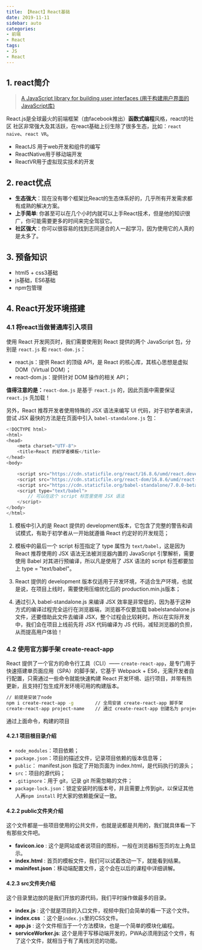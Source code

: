 ```yaml
---
title: 【React】React基础
date: 2019-11-11
sidebar: auto
categories: 
- 前端
- React
tags: 
- JS
- React
---
```


## 1. react简介

> [A JavaScript library for building user interfaces (用于构建用户界面的JavaScript库)](https://reactjs.org)

React.js是全球最火的前端框架（由facebook推出）**函数式编程**风格，react的社区 社区非常强大及其活跃，在react基础上衍生除了很多生态，比如：`react naive`、`react VR`。

+ ReactJS 用于web开发和组件的编写
+ ReactNative用于移动端开发
+ ReactVR用于虚拟现实技术的开发

## 2. react优点

- **生态强大**：现在没有哪个框架比React的生态体系好的，几乎所有开发需求都有成熟的解决方案。
- **上手简单**: 你甚至可以在几个小时内就可以上手React技术，但是他的知识很广，你可能需要更多的时间来完全驾驭它。
- **社区强大**：你可以很容易的找到志同道合的人一起学习，因为使用它的人真的是太多了。

## 3. 预备知识

+ html5 + css3基础
+ js基础，ES6基础
+ npm包管理

## 4. React开发环境搭建

### 4.1 将react当做普通库引入项目

使用 React 开发网页时，我们需要使用到 React 提供的两个 JavaScript 包，分别是 `react.js` 和 `react-dom.js`：

- react.js：提供 React 的顶级 API，是 React 的核心库，其核心思想是虚拟DOM（Virtual DOM）；
- react-dom.js：提供针对 DOM 操作的相关 API；

**值得注意的是：**`react-dom.js` 是基于 `react.js` 的，因此页面中需要保证 `react.js` 先加载！

另外，React 推荐开发者使用特殊的 JSX 语法来编写 UI 代码，对于初学者来讲，尝试 JSX 最快的方法是在页面中引入 `babel-standalone.js` 包：

```js
<!DOCTYPE html>
<html>
<head>
    <meta charset="UTF-8">
    <title>React 的初学者模板</title>
</head>
<body>

    <script src="https://cdn.staticfile.org/react/16.8.6/umd/react.development.js"></script>
    <script src="https://cdn.staticfile.org/react-dom/16.8.6/umd/react-dom.development.js"></script>
    <script src="https://cdn.staticfile.org/babel-standalone/7.0.0-beta.3/babel.js"></script>
    <script type="text/babel">
        // 可以在这个 script 标签里使用 JSX 语法
    </script>
</body>
</html>
```

1. 模板中引入的是 React 提供的 development版本，它包含了完整的警告和调试模式，有助于初学者从一开始就遵循 React 约定好的开发规范；
2. 模板中的最后一个 script 标签指定了 type 属性为 `text/babel`，这是因为 React 推荐使用的 JSX 语法无法被浏览器内置的 JavaScript 引擎解析，需要使用 Babel 对其进行预编译，所以凡是使用了 JSX 语法的 script 标签都要加上 type = "text/babel"。

3. React 提供的 development 版本仅适用于开发环境，不适合生产环境，也就是说，在项目上线时，需要使用压缩优化后的 production.min.js版本；
4.  通过引入 babel-standalone.js 来编译 JSX 效率是非常低的，因为基于这种方式的编译过程完全运行在浏览器端，浏览器不仅要加载 babelstandalone.js 文件，还要借助此文件去编译 JSX，整个过程会比较耗时。所以在实际开发中，我们会在项目上线前先将 JSX 代码编译为 JS 代码，减轻浏览器的负担，从而提高用户体验！

### 4.2  使用官方脚手架 create-react-app

React 提供了一个官方的命令行工具（CLI）—— `create-react-app`，是专门用于快速搭建单页面应用（SPA）的脚手架，它基于 Webpack + ES6，无需开发者自行配置，只需通过一些命令就能快速构建 React 开发环境、运行项目，并带有热更新，且支持打包生成开发环境可用的构建版本。

```bash
// 前提是安装了node
npm i create-react-app -g        // 全局安装 create-react-app 脚手架
create-react-app project-name    // 通过 create-react-app 创建名为 project-name 的项目,项目名称不能使用大写英文
```

通过上面命令，构建的项目

#### 4.2.1 项目根目录介绍

- `node_modules`：项目依赖；
- `package.json`：项目的描述文件，记录项目依赖的版本信息等；
- `public`： manifest.json 指定了开始页面为 index.html，是代码执行的源头；
- `src`：项目的源代码；
- `.gitignore`：用于 git，记录 git 所需忽略的文件；
- `package-lock.json`：锁定安装时的版本号，并且需要上传到git，以保证其他人再`npm install` 时大家的依赖能保证一致。

#### 4.2.2 public文件夹介绍

这个文件都是一些项目使用的公共文件，也就是说都是共用的，我们就具体看一下有那些文件吧。

- **favicon.ico** : 这个是网站或者说项目的图标，一般在浏览器标签页的左上角显示。
- **index.html** : 首页的模板文件，我们可以试着改动一下，就能看到结果。
- **mainifest.json**：移动端配置文件，这个会在以后的课程中详细讲解。

#### 4.2.3 src文件夹介绍

这个目录里边放的是我们开放的源代码，我们平时操作做最多的目录。

- **index.js** : 这个就是项目的入口文件，视频中我们会简单的看一下这个文件。
- **index.css** ：这个是`index.js`里的CSS文件。
- **app.js** : 这个文件相当于一个方法模块，也是一个简单的模块化编程。
- **serviceWorker.js**: 这个是用于写移动端开发的，PWA必须用到这个文件，有了这个文件，就相当于有了离线浏览的功能。
